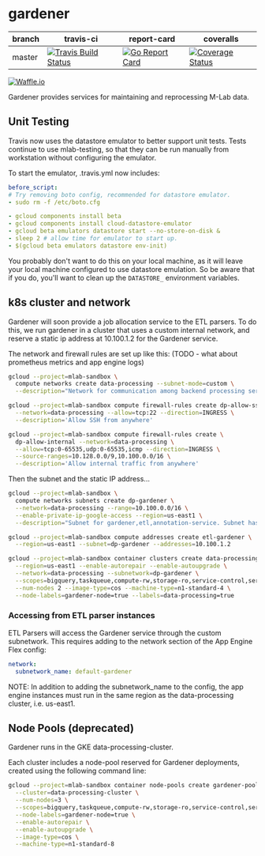 # gardener

| branch | travis-ci | report-card | coveralls |
|--------|-----------|-----------|-------------|
| master | [![Travis Build Status](https://travis-ci.org/m-lab/etl-gardener.svg?branch=master)](https://travis-ci.org/m-lab/etl-gardener) | [![Go Report Card](https://goreportcard.com/badge/github.com/m-lab/etl-gardener)](https://goreportcard.com/report/github.com/m-lab/etl-gardener) | [![Coverage Status](https://coveralls.io/repos/m-lab/etl-gardener/badge.svg?branch=master)](https://coveralls.io/github/m-lab/etl-gardener?branch=master) |

[![Waffle.io](https://badge.waffle.io/m-lab/etl-gardener.svg?title=Ready)](http://waffle.io/m-lab/etl-gardener)

Gardener provides services for maintaining and reprocessing M-Lab data.

## Unit Testing

Travis now uses the datastore emulator to better support unit tests.
Tests continue to use mlab-testing, so that they can be run manually from
workstation without configuring the emulator.

To start the emulator, .travis.yml now includes:

```yaml
before_script:
# Try removing boto config, recommended for datastore emulator.
- sudo rm -f /etc/boto.cfg

- gcloud components install beta
- gcloud components install cloud-datastore-emulator
- gcloud beta emulators datastore start --no-store-on-disk &
- sleep 2 # allow time for emulator to start up.
- $(gcloud beta emulators datastore env-init)
```

You probably don't want to do this on your local machine, as it will leave
your local machine configured to use datastore emulation.  So be aware
that if you do, you'll want to clean up the `DATASTORE_` environment variables.

## k8s cluster and network

Gardener will soon provide a job allocation service to the ETL parsers.  To do
this, we run gardener in a cluster that uses a custom internal network, and
reserve a static ip address at 10.100.1.2 for the Gardener service.

The network and firewall rules are set up like this:
(TODO - what about prometheus metrics and app engine logs)

```bash
gcloud --project=mlab-sandbox \
  compute networks create data-processing --subnet-mode=custom \
  --description="Network for communication among backend processing services."

gcloud --project=mlab-sandbox compute firewall-rules create dp-allow-ssh \
  --network=data-processing --allow=tcp:22 --direction=INGRESS \
  --description='Allow SSH from anywhere'

gcloud --project=mlab-sandbox compute firewall-rules create \
  dp-allow-internal --network=data-processing \
  --allow=tcp:0-65535,udp:0-65535,icmp --direction=INGRESS \
  --source-ranges=10.128.0.0/9,10.100.0.0/16 \
  --description='Allow internal traffic from anywhere'

```

Then the subnet and the static IP address...

```bash
gcloud --project=mlab-sandbox \
  compute networks subnets create dp-gardener \
  --network=data-processing --range=10.100.0.0/16 \
  --enable-private-ip-google-access --region=us-east1 \
  --description="Subnet for gardener,etl,annotation-service. Subnet has the same name and address range across projects, but each is in a distinct (data-processing) VPC network."
```

```bash
gcloud --project=mlab-sandbox compute addresses create etl-gardener \
  --region=us-east1 --subnet=dp-gardener --addresses=10.100.1.2
```

```bash
gcloud --project=mlab-sandbox container clusters create data-processing \
  --region=us-east1 --enable-autorepair --enable-autoupgrade \
  --network=data-processing --subnetwork=dp-gardener \
  --scopes=bigquery,taskqueue,compute-rw,storage-ro,service-control,service-management,datastore \
  --num-nodes 2 --image-type=cos --machine-type=n1-standard-4 \
  --node-labels=gardener-node=true --labels=data-processing=true
```

### Accessing from ETL parser instances

ETL Parsers will access the Gardener service through the custom subnetwork.  This requires adding to the network section of the App Engine Flex config:

```yaml
network:
  subnetwork_name: default-gardener
```

NOTE: In addition to adding the subnetwork_name to the config, the app engine
instances must run in the same region as the data-processing cluster, i.e.
us-east1.

## Node Pools (deprecated)

Gardener runs in the GKE data-processing-cluster.

Each cluster includes a node-pool reserved for Gardener deployments, created
using the following command line:

```bash
gcloud --project=mlab-sandbox container node-pools create gardener-pool \
  --cluster=data-processing-cluster \
  --num-nodes=3 \
  --scopes=bigquery,taskqueue,compute-rw,storage-ro,service-control,service-management,datastore \
  --node-labels=gardener-node=true \
  --enable-autorepair \
  --enable-autoupgrade \
  --image-type=cos \
  --machine-type=n1-standard-8
```
